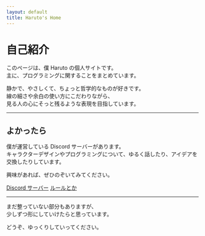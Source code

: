 ```yaml
---
layout: default
title: Haruto's Home
---
```


# 自己紹介

このページは、僕 Haruto の個人サイトです。  
主に、プログラミングに関することをまとめています。

静かで、やさしくて、ちょっと哲学的なものが好きです。  
線の細さや余白の使い方にこだわりながら、  
見る人の心にそっと残るような表現を目指しています。

---

## よかったら

僕が運営している Discord サーバーがあります。  
キャラクターデザインやプログラミングについて、ゆるく話したり、アイデアを交換したりしています。

興味があれば、ぜひのぞいてみてください。

[Discord サーバー](https://discord.gg/deWZATS6eM)
[ルールとか](https://haruto-ooki.github.io/Discode/rules.html)

---

まだ整っていない部分もありますが、  
少しずつ形にしていけたらと思っています。

どうぞ、ゆっくりしていってください。